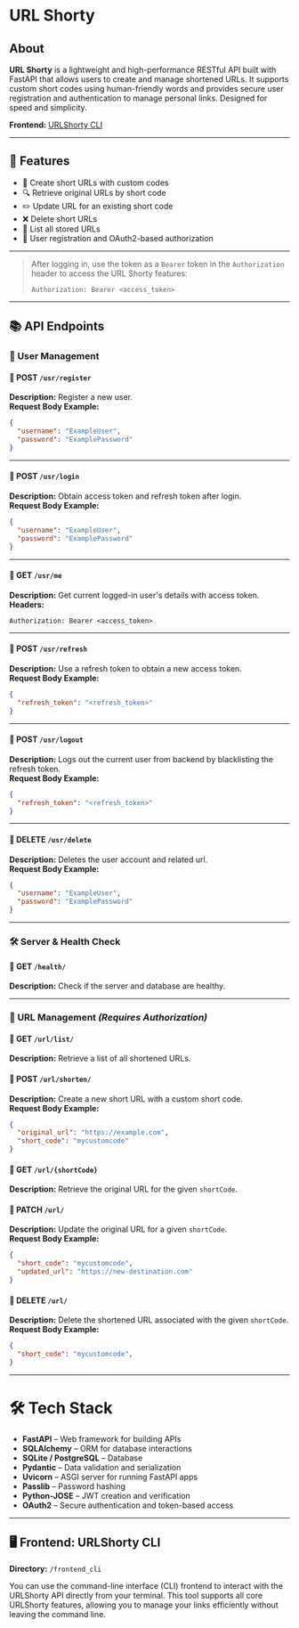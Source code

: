 # URL Shorty

About
-----

**URL Shorty** is a lightweight and high-performance RESTful API built with FastAPI that allows users to create and manage shortened URLs. It supports custom short codes using human-friendly words and provides secure user registration and authentication to manage personal links. Designed for speed and simplicity.


**Frontend:** [URLShorty CLI](./frontend_cli)

---

## 🚀 Features

- 🔗 Create short URLs with custom codes
- 🔍 Retrieve original URLs by short code
- ✏️ Update URL for an existing short code
- ❌ Delete short URLs
- 📜 List all stored URLs
- 👤 User registration and OAuth2-based authorization

---

> After logging in, use the token as a `Bearer` token in the `Authorization` header to access the URL Shorty features:
> ```http
> Authorization: Bearer <access_token>
> ```

---

## 📚 API Endpoints


### 👤 User Management

#### 🔹 POST `/usr/register`  
**Description:** Register a new user.  
**Request Body Example:**
```json
{
  "username": "ExampleUser",
  "password": "ExamplePassword"
}
```

---

#### 🔹 POST `/usr/login`  
**Description:** Obtain access token and refresh token after login.  
**Request Body Example:**
```json
{
  "username": "ExampleUser",
  "password": "ExamplePassword"
}
```

---

#### 🔹 GET `/usr/me`  
**Description:** Get current logged-in user's details with access token.  
**Headers:**
```
Authorization: Bearer <access_token>
```

---

#### 🔹 POST `/usr/refresh`  
**Description:** Use a refresh token to obtain a new access token.  
**Request Body Example:**
```json
{
  "refresh_token": "<refresh_token>"
}
```

---

#### 🔹 POST `/usr/logout`  
**Description:** Logs out the current user from backend by blacklisting the refresh token.  
**Request Body Example:**
```json
{
  "refresh_token": "<refresh_token>"
}
```

---

#### 🔹 DELETE `/usr/delete`  
**Description:** Deletes the user account and related url.  
**Request Body Example:**
```json
{
  "username": "ExampleUser",
  "password": "ExamplePassword"
}
```

---

### 🛠 Server & Health Check

#### 🔹 GET `/health/`  
**Description:** Check if the server and database are healthy.

---

### 🔗 URL Management _(Requires Authorization)_

#### 🔹 GET `/url/list/`  
**Description:** Retrieve a list of all shortened URLs.

#### 🔹 POST `/url/shorten/`  
**Description:** Create a new short URL with a custom short code.  
**Request Body Example:**
```json
{
  "original_url": "https://example.com",
  "short_code": "mycustomcode"
}
```

#### 🔹 GET `/url/{shortCode}`  
**Description:** Retrieve the original URL for the given `shortCode`.

#### 🔹 PATCH `/url/`  
**Description:** Update the original URL for a given `shortCode`.  
**Request Body Example:**
```json
{
  "short_code": "mycustomcode",
  "updated_url": "https://new-destination.com"
}
```

#### 🔹 DELETE `/url/`  
**Description:** Delete the shortened URL associated with the given `shortCode`.
**Request Body Example:**
```json
{
  "short_code": "mycustomcode",
}
```

---

# 🛠️ Tech Stack

- **FastAPI** – Web framework for building APIs  
- **SQLAlchemy** – ORM for database interactions  
- **SQLite / PostgreSQL** – Database  
- **Pydantic** – Data validation and serialization  
- **Uvicorn** – ASGI server for running FastAPI apps  
- **Passlib** – Password hashing  
- **Python-JOSE** – JWT creation and verification  
- **OAuth2** – Secure authentication and token-based access  

---
## 🖥️ Frontend: URLShorty CLI
**Directory:** `/frontend_cli`

You can use the command-line interface (CLI) frontend to interact with the URLShorty API directly from your terminal. This tool supports all core URLShorty features, allowing you to manage your links efficiently without leaving the command line.